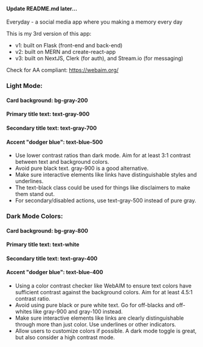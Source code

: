 #### Update README.md later...

Everyday - a social media app where you making a memory every day

This is my 3rd version of this app:

- v1: built on Flask (front-end and back-end)
- v2: built on MERN and create-react-app
- v3: built on NextJS, Clerk (for auth), and Stream.io (for messaging)

Check for AA compliant: https://webaim.org/

### Light Mode:

#### Card background: bg-gray-200

#### Primary title text: text-gray-900

#### Secondary title text: text-gray-700

#### Accent "dodger blue": text-blue-500

- Use lower contrast ratios than dark mode. Aim for at least 3:1 contrast between text and background colors.
- Avoid pure black text. gray-900 is a good alternative.
- Make sure interactive elements like links have distinguishable styles and underlines.
- The text-black class could be used for things like disclaimers to make them stand out.
- For secondary/disabled actions, use text-gray-500 instead of pure gray.

### Dark Mode Colors:

#### Card background: bg-gray-800

#### Primary title text: text-white

#### Secondary title text: text-gray-400

#### Accent "dodger blue": text-blue-400

- Using a color contrast checker like WebAIM to ensure text colors have sufficient contrast against the background colors. Aim for at least 4.5:1 contrast ratio.
- Avoid using pure black or pure white text. Go for off-blacks and off-whites like gray-900 and gray-100 instead.
- Make sure interactive elements like links are clearly distinguishable through more than just color. Use underlines or other indicators.
- Allow users to customize colors if possible. A dark mode toggle is great, but also consider a high contrast mode.

